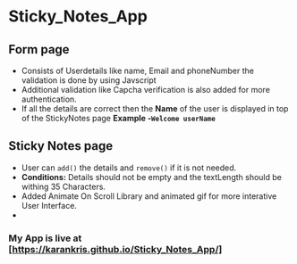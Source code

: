 # Sticky_Notes_App
## Form page
- Consists of Userdetails like name, Email and phoneNumber the validation is done by using Javscript
- Additional validation like Capcha verification is also added for more authentication.
- If all the details are correct then the **Name** of the user is displayed in top of the StickyNotes page **Example -`Welcome userName`**

## Sticky Notes page
- User can `add()` the details and `remove()` if it is not needed.
- **Conditions:** Details should not be empty and the textLength should be withing 35 Characters.
- Added Animate On Scroll Library and animated gif for more interative User Interface.
- 
### My App is live at [https://karankris.github.io/Sticky_Notes_App/]
